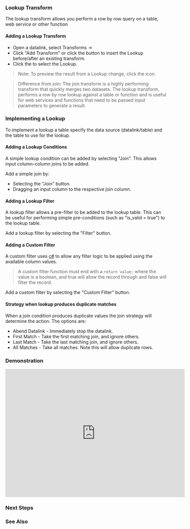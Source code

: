 ### Lookup Transform

The lookup transform allows you perform a row by row query on a table, web service or other function

#### Adding a Lookup Transform

* Open a datalink, select Transforms &rarr; 
* Click "Add Transform" or click the <a class="btn btn-sm btn-success text-white mr-1" title="Insert a transform before this"><i class="fa fa-plus"></i></a> button to insert the Lookup before/after an existing transform.
* Click the <a class="btn btn-sm btn-success  text-white mr-1"><i class="fa fa-binoculars"></i></a> to select the Lookup.

> Note: To preview the result from a Lookup change, click the <a class="btn btn-sm btn-success text-white mr-1" ><i class="fa fa-search"></i></a> icon.

> Difference from join: The join transform is a highly performing transform that quickly merges two datasets.  The lookup transform, performs a row by row lookup against a table or function and is useful for web services and functions that need to be passed input parameters to generate a result.

### Implementing a Lookup

To implement a lookup a table specify the data source (datalink/table) and the table to use for the lookup.  

#### Adding a Lookup Conditions

A simple lookup condition can be added by selecting "Join".  This allows input column-column joins to be added.

Add a simple join by:
* Selecting the "Join" button.
* Dragging an input column to the respective join column.

#### Adding a Lookup Filter

A lookup filter allows a pre-filter to be added to the lookup table.  This can be useful for performing simple pre-conditions (such as "is_valid = true") to the lookup table.

Add a lookup filter by selecting the "Filter" button.

#### Adding a Custom Filter

A custom filter uses [c#](https://docs.microsoft.com/en-us/dotnet/csharp/quick-starts/) to allow any filter logic to be applied using the available column values.

> A custom filter function must end with a `return value;` where the value is a boolean, and true will allow the record through and false will filter the record.

Add a custom filter by selecting the "Custom Filter" button.

#### Strategy when lookup produces duplicate matches

When a join condition produces duplicate values the join strategy will determine the action.  The options are:

* Abend Datalink - Immediately stop the datalink.
* First Match - Take the first matching join, and ignore others.
* Last Match - Take the last matching join, and ignore others.
* All Matches - Take all matches.  Note this will allow duplicate rows.

### Demonstration

<iframe width="560" height="400" src="https://www.youtube.com/embed/dlPGTCLBJZ0" frameborder="0" allow="autoplay; encrypted-media" allowfullscreen></iframe>

### Next Steps


### See Also
